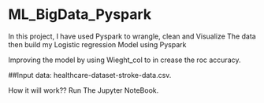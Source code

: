 # ML_BigData_Pyspark
In this project, I have used Pyspark to wrangle, clean and Visualize The data then build my Logistic regression Model
using Pyspark

Improving the model by using Wieght_col to in crease the roc accuracy.

##Input data:
healthcare-dataset-stroke-data.csv.

How it will work??
Run The Jupyter NoteBook.
